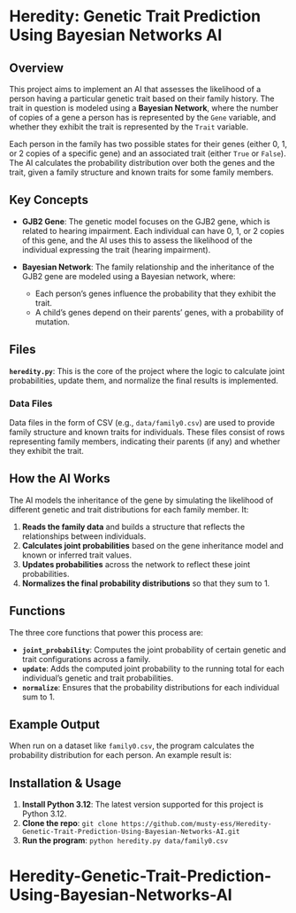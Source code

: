 # Heredity: Genetic Trait Prediction Using Bayesian Networks AI

## Overview
This project aims to implement an AI that assesses the likelihood of a person having a particular genetic trait based on their family history. The trait in question is modeled using a **Bayesian Network**, where the number of copies of a gene a person has is represented by the `Gene` variable, and whether they exhibit the trait is represented by the `Trait` variable.

Each person in the family has two possible states for their genes (either 0, 1, or 2 copies of a specific gene) and an associated trait (either `True` or `False`). The AI calculates the probability distribution over both the genes and the trait, given a family structure and known traits for some family members.

## Key Concepts
- **GJB2 Gene**: The genetic model focuses on the GJB2 gene, which is related to hearing impairment. Each individual can have 0, 1, or 2 copies of this gene, and the AI uses this to assess the likelihood of the individual expressing the trait (hearing impairment).
  
- **Bayesian Network**: The family relationship and the inheritance of the GJB2 gene are modeled using a Bayesian network, where:
  - Each person’s genes influence the probability that they exhibit the trait.
  - A child’s genes depend on their parents’ genes, with a probability of mutation.

## Files
**`heredity.py`**: This is the core of the project where the logic to calculate joint probabilities, update them, and normalize the final results is implemented.

### Data Files
Data files in the form of CSV (e.g., `data/family0.csv`) are used to provide family structure and known traits for individuals. These files consist of rows representing family members, indicating their parents (if any) and whether they exhibit the trait.

## How the AI Works
The AI models the inheritance of the gene by simulating the likelihood of different genetic and trait distributions for each family member. It:
1. **Reads the family data** and builds a structure that reflects the relationships between individuals.
2. **Calculates joint probabilities** based on the gene inheritance model and known or inferred trait values.
3. **Updates probabilities** across the network to reflect these joint probabilities.
4. **Normalizes the final probability distributions** so that they sum to 1.

## Functions
The three core functions that power this process are:
- **`joint_probability`**: Computes the joint probability of certain genetic and trait configurations across a family.
- **`update`**: Adds the computed joint probability to the running total for each individual’s genetic and trait probabilities.
- **`normalize`**: Ensures that the probability distributions for each individual sum to 1.

## Example Output
When run on a dataset like `family0.csv`, the program calculates the probability distribution for each person. An example result is:


## Installation & Usage
1. **Install Python 3.12**: The latest version supported for this project is Python 3.12.
2. **Clone the repo**: `git clone https://github.com/musty-ess/Heredity-Genetic-Trait-Prediction-Using-Bayesian-Networks-AI.git`
3. **Run the program**: `python heredity.py data/family0.csv`
# Heredity-Genetic-Trait-Prediction-Using-Bayesian-Networks-AI
